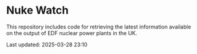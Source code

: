 # Nuke Watch

This repository includes code for retrieving the latest information available on the output of EDF nuclear power plants in the UK.

Last updated: 2025-03-28 23:10